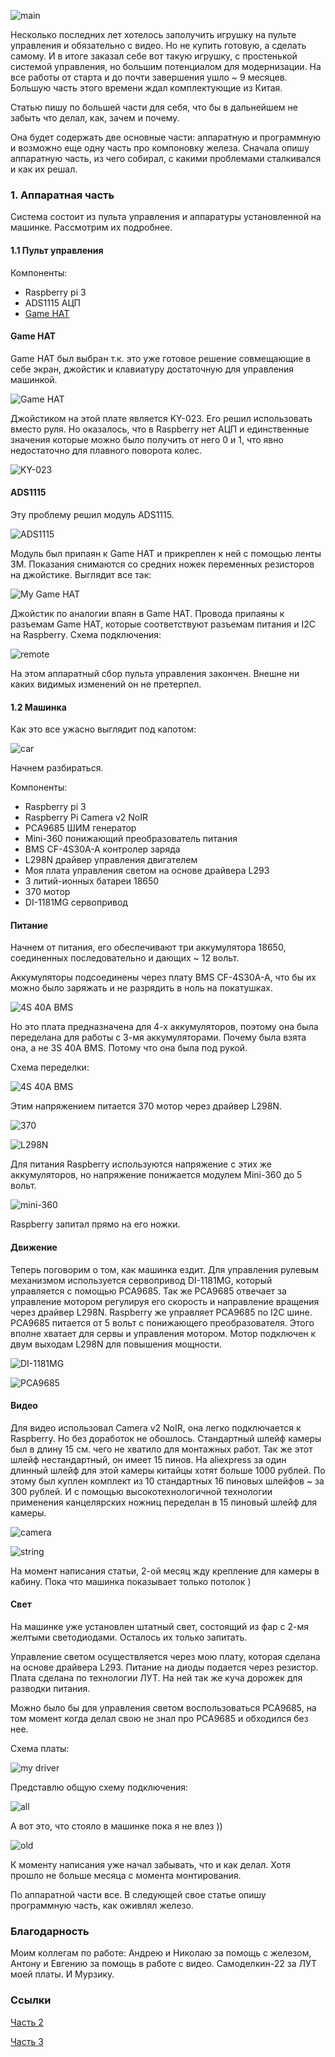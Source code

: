  ![main](https://habrastorage.org/r/w780q1/webt/rz/l8/s0/rzl8s0pnehcut_fbc7adfyu9kvy.jpeg)  

Несколько последних лет хотелось заполучить игрушку на пульте управления и обязательно с видео. Но не купить готовую, а сделать самому. И в итоге заказал себе вот такую игрушку, с простенькой системой управления, но большим потенциалом для модернизации. На все работы от старта и до почти завершения ушло ~ 9 месяцев. Большую часть этого времени ждал комплектующие из Китая.  

Статью пишу по большей части для себя, что бы в дальнейшем не забыть что делал, как, зачем и почему.  

Она будет содержать две основные части: аппаратную и программную и возможно еще одну часть про компоновку железа. Сначала опишу аппаратную часть, из чего собирал, с какими проблемами сталкивался и как их решал.

  

### 1. Аппаратная часть

  

Система состоит из пульта управления и аппаратуры установленной на машинке. Рассмотрим их подробнее. 

  

#### 1.1 Пульт управления

  

Компоненты:

  

* Raspberry pi 3
* ADS1115 АЦП
* [Game HAT](https://www.waveshare.com/wiki/Game_HAT)

  

#### Game HAT

  

Game HAT был выбран т.к. это уже готовое решение совмещающие в себе экран, джойстик и клавиатуру достаточную для управления машинкой.

  

![Game HAT](https://habrastorage.org/r/w780q1/webt/ku/cy/16/kucy16tjvivlokfhjnm1evobwis.jpeg)  

Джойстиком на этой плате является KY-023. Его решил использовать вместо руля. Но оказалось, что в Raspberry нет АЦП и единственные значения которые можно было получить от него 0 и 1, что явно недостаточно для плавного поворота колес.

  

![KY-023](https://habrastorage.org/r/w780q1/webt/kn/qb/oe/knqboerydcnmgjguaidv8ctyycg.jpeg)  

#### ADS1115

  

Эту проблему решил модуль ADS1115.

  

![ADS1115](https://habrastorage.org/r/w780q1/webt/_r/8n/f-/_r8nf-9rsvzupsigrs2f7q2k59a.jpeg)  

Модуль был припаян к Game HAT и прикреплен к ней с помощью ленты 3M. Показания снимаются со средних ножек переменных резисторов на джойстике. Выглядит все так:

  

![My Game HAT](https://habrastorage.org/r/w780q1/webt/0v/zx/yt/0vzxythizaow9qadldo2mdvma7w.jpeg)  

Джойстик по аналогии впаян в Game HAT. Провода припаяны к разъемам Game HAT, которые соответствуют разъемам питания и I2C на Raspberry. Схема подключения:

  

![remote](https://habrastorage.org/r/w780q1/webt/x3/7g/nc/x37gnce-kbcv8ec9shm0par52ai.jpeg)  

На этом аппаратный сбор пульта управления закончен. Внешне ни каких видимых изменений он не претерпел.

  

#### 1.2 Машинка

  

Как это все ужасно выглядит под капотом:

  

![car](https://habrastorage.org/r/w780q1/webt/mi/mw/ii/mimwiiy-4lj44y5ag-lpmp4rfb8.jpeg)  

Начнем разбираться.

  

Компоненты:

  

* Raspberry pi 3
* Raspberry Pi Camera v2 NoIR
* PCA9685 ШИМ генератор
* Mini-360 понижающий преобразователь питания
* BMS CF-4S30A-A контролер заряда
* L298N драйвер управления двигателем
* Моя плата управления светом на основе драйвера L293
* 3 литий-ионных батареи 18650
* 370 мотор
* DI-1181MG сервопривод

  

#### Питание

  

Начнем от питания, его обеспечивают три аккумулятора 18650, соединенных последовательно и дающих ~ 12 вольт.  

Аккумуляторы подсоединены через плату BMS CF-4S30A-A, что бы их можно было заряжать и не разрядить в ноль на покатушках.

  

![4S 40A BMS](https://habrastorage.org/r/w780q1/webt/xt/q0/_k/xtq0_k_ycvqpeuivas6r8jnbgpw.jpeg)  

Но это плата предназначена для 4-х аккумуляторов, поэтому она была переделана для работы с 3-мя аккумуляторами. Почему была взята она, а не 3S 40A BMS. Потому что она была под рукой.

  

Схема переделки:

  

![4S 40A BMS](https://habrastorage.org/r/w780q1/webt/nl/li/-y/nlli-yxzn84k_lmtodkhozqaeog.jpeg)  

Этим напряжением питается 370 мотор через драйвер L298N.

  

![370](https://habrastorage.org/r/w780q1/webt/s6/9b/of/s69bof6t16zmpse8jn29at93ifa.jpeg)  

![L298N](https://habrastorage.org/r/w780q1/webt/_l/vi/t4/_lvit4ox1-doo6kw8mjpixsvkny.jpeg)  

Для питания Raspberry используются напряжение с этих же аккумуляторов, но напряжение понижается модулем Mini-360 до 5 вольт.

  

![mini-360](https://habrastorage.org/r/w780q1/webt/ag/zn/ra/agznrap593x3j6t4doyakiukgzo.jpeg)  

Raspberry запитал прямо на его ножки.

  

#### Движение

  

Теперь поговорим о том, как машинка ездит. Для управления рулевым механизмом используется сервопривод DI-1181MG, который управляется с помощью PCA9685. Так же PCA9685 отвечает за управление мотором регулируя его скорость и направление вращения через драйвер L298N. Raspberry же управляет PCA9685 по I2C шине. PCA9685 питается от 5 вольт с понижающего преобразователя. Этого вполне хватает для сервы и управления мотором. Мотор подключен к двум выходам L298N для повышения мощности.

  

![DI-1181MG](https://habrastorage.org/r/w780q1/webt/km/wm/_b/kmwm_b7oben_iuu1rhyntdu7bru.jpeg)  

![PCA9685](https://habrastorage.org/r/w780q1/webt/zr/3k/k2/zr3kk2nhhqub8p63mmo0ghelcea.jpeg)  

#### Видео

  

Для видео использовал Camera v2 NoIR, она легко подключается к Raspberry. Но без доработок не обошлось. Стандартный шлейф камеры был в длину 15 см. чего не хватило для монтажных работ. Так же этот шлейф нестандартный, он имеет 15 пинов. На aliexpress за один длинный шлейф для этой камеры китайцы хотят больше 1000 рублей. По этому был куплен комплект из 10 стандартных 16 пиновых шлейфов ~ за 300 рублей. И с помощью высокотехнологичной технологии применения канцелярских ножниц переделан в 15 пиновый шлейф для камеры.

  

![camera](https://habrastorage.org/r/w780q1/webt/1m/vl/am/1mvlamazfobyscudex2p3xx7d6i.jpeg)  

![string](https://habrastorage.org/r/w780q1/webt/-t/jp/uv/-tjpuv287l5c191kgkjdee_nawm.jpeg)  

На момент написания статьи, 2-ой месяц жду крепление для камеры в кабину. Пока что машинка показывает только потолок )

  

#### Свет

  

На машинке уже установлен штатный свет, состоящий из фар с 2-мя желтыми светодиодами. Осталось их только запитать.  

Управление светом осуществляется через мою плату, которая сделана на основе драйвера L293. Питание на диоды подается через резистор. Плата сделана по технологии ЛУТ. На ней так же куча дорожек для разводки питания.  

Можно было бы для управления светом воспользоваться PCA9685, на том момент когда делал свою не знал про PCA9685 и обходился без нее.

  

Схема платы:

  

![my driver](https://habrastorage.org/r/w780q1/webt/i0/c1/qx/i0c1qxlmibkwb5yiph3ijkv7d0o.jpeg)  

Представлю общую схему подключения:

  

![all](https://habrastorage.org/r/w780q1/webt/yi/45/63/yi4563ligy60oj5mzjg_-r2xb9k.jpeg)  

А вот это, что стояло в машинке пока я не влез ))

  

![old](https://habrastorage.org/r/w780q1/webt/zh/i0/k8/zhi0k8fol1yt0e_wlnglzihgcvq.jpeg)  

К моменту написания уже начал забывать, что и как делал. Хотя прошло не больше месяца с момента монтирования.

  

По аппаратной части все. В следующей свое статье опишу программную часть, как оживлял железо.

  

### Благодарность

  

Моим коллегам по работе: Андрею и Николаю за помощь с железом, Антону и Евгению за помощь в работе с видео. Самоделкин-22 за ЛУТ моей платы. И Мурзику.

  

### Ссылки

  

[Часть 2](https://habr.com/ru/post/462331/)  

[Часть 3](https://habr.com/ru/post/462763/)

   